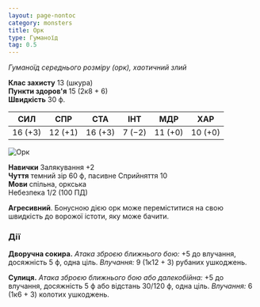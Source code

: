 ```yaml
---
layout: page-nontoc
category: monsters
title: Орк
type: Гуманоїд
tag: 0.5
---
```


_Гуманоїд середнього розміру (орк), хаотичний злий_

**Клас захисту** 13 (шкура)    
**Пункти здоров'я** 15 (2к8 + 6)    
**Швидкість** 30 ф.

| СИЛ     | СПР     | СТА     | ІНТ    | МДР     | ХАР     |
| ------- | ------- | ------- | ------ | ------- | ------- |
| 16 (+3) | 12 (+1) | 16 (+3) | 7 (−2) | 11 (+0) | 10 (+0) |

![Орк](https://www.dndbeyond.com/avatars/thumbnails/30834/160/1000/1000/638063882785865067.png)

**Навички** Залякування +2    
**Чуття** темний зір 60 ф, пасивне Сприйняття 10    
**Мови** спільна, оркська    
Небезпека</strong> 1/2 (100 ПД)

**Агресивний**. Бонусною дією орк може переміститися на свою швидкість до ворожої істоти, яку може бачити.

### Дії
**Дворучна сокира.** _Атака зброєю ближнього бою:_ +5 до влучання, досяжність 5 ф, одна ціль. _Влучання:_ 9 (1к12 + 3) рубаних ушкоджень.    

**Сулиця.** _Атака зброєю ближнього бою або далекобійна:_ +5 до влучання, досяжність 5 ф або відстань 30/120 ф, одна ціль.  _Влучання:_ 6 (1к6 + 3) колотих ушкоджень.
